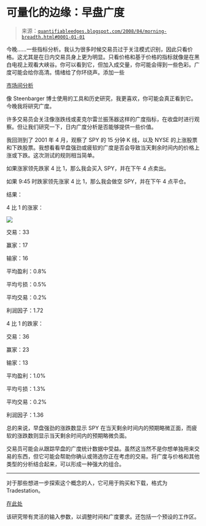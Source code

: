<!--yml

类别：未分类

日期：2024-05-18 08:27:11

-->

# 可量化的边缘：早盘广度

> 来源：[`quantifiableedges.blogspot.com/2008/04/morning-breadth.html#0001-01-01`](http://quantifiableedges.blogspot.com/2008/04/morning-breadth.html#0001-01-01)

今晚……一些指标分析。我认为很多时候交易员过于关注模式识别，因此只看价格。这尤其是在日内交易员身上更为明显。只看价格和基于价格的指标就像是在黑白电视上观看大峡谷。你可以看到它，但加入成交量，你可能会得到一些色彩。广度可能会给你高清。情绪给了你环绕声。添加一些

[市场间分析](http://traderfeed.blogspot.com/2008/04/currencies-interest-rates-and-stocks.html)

像 Steenbarger 博士使用的工具和历史研究，我更喜欢，你可能会真正看到它。今晚我将研究广度。

许多交易员会关注像涨跌线或麦克尔雷兰振荡器这样的广度指标，在收盘时进行观察。但让我们研究一下，日内广度分析是否能够提供一些价值。

我回测到了 2001 年 4 月，观察了 SPY 的 15 分钟 K 线，以及 NYSE 的上涨股票和下跌股票。我想看看早盘强劲或疲软的广度是否会导致当天剩余时间内的价格上涨或下跌。这次测试的规则相当简单。

如果涨家领先跌家 4 比 1，那么我会买入 SPY，并在下午 4 点卖出。

如果 9:45 时跌家领先涨家 4 比 1，那么我会做空 SPY，并在下午 4 点平仓。

结果：

4 比 1 的涨家：

![](http://usera.imagecave.com/jhaykage/Pluto/Bad_Breath.jpg)

交易：33

赢家：17

输家：16

平均盈利：0.8%

平均亏损：0.5%

平均交易：0.2%

利润因子：1.72

4 比 1 的跌家：

交易：36

赢家：23

输家：13

平均盈利：1.0%

平均亏损：1.3%

平均交易：0.2%

利润因子：1.36

总的来说，早盘强劲的涨跌数显示 SPY 在当天剩余时间内的预期略微正面，而疲软的涨跌数则显示当天剩余时间内的预期略微负面。

交易员可能会从跟踪早盘的广度统计数据中受益。虽然这当然不是你想单独用来交易的东西，但它可能会帮助你确认或筛选你正在考虑的交易。将广度与价格和其他类型的分析结合起来，可以形成一种强大的组合。

------------------------------------------------------

对于那些想进一步探索这个概念的人，它可用于购买和下载，格式为 Tradestation。

[在此处](http://www.quantifiableedges.com/studies.html)

该研究带有灵活的输入参数，以调整时间和广度要求。还包括一个预设的工作区。
